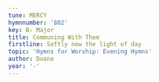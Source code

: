 ```yaml
---
tune: MERCY
hymnnumber: '802'
key: B♭ Major
title: Communing With Thee
firstline: Softly now the light of day
topic: 'Hymns for Worship: Evening Hymns'
author: Doane
year: '-'
---
```

